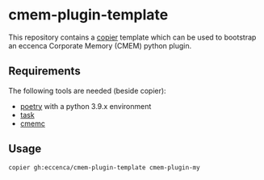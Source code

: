 # cmem-plugin-template

This repository contains a [copier](https://copier.readthedocs.io/) template which can be used to bootstrap an eccenca Corporate Memory (CMEM) python plugin.

## Requirements

The following tools are needed (beside copier):

- [poetry](https://python-poetry.org/) with a python 3.9.x environment
- [task](https://taskfile.dev/)
- [cmemc](https://eccenca.com/go/cmemc)

## Usage

```
copier gh:eccenca/cmem-plugin-template cmem-plugin-my
```

